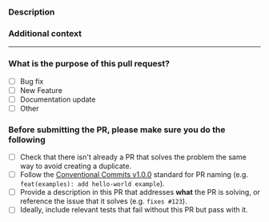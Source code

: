 <!-- trunk-ignore-all(prettier) -->
<!-- Thanks you so much for your PR, your contribution is appreciated! ❤️ -->

<!-- trunk-ignore(markdownlint/MD041) -->
### Description

<!-- Please insert your description here. Make sure to provide info about the "what" this PR is solving -->

### Additional context

<!-- e.g. is there anything you'd like reviewers to focus on? -->

---

### What is the purpose of this pull request? <!-- (put an "X" next to an item) -->

- [ ] Bug fix
- [ ] New Feature
- [ ] Documentation update
- [ ] Other

### Before submitting the PR, please make sure you do the following

- [ ] Check that there isn't already a PR that solves the problem the same way to avoid creating a duplicate.
- [ ] Follow the [Conventional Commits v1.0.0](https://www.conventionalcommits.org/en/v1.0.0/) standard for PR naming (e.g. `feat(examples): add hello-world example`).
- [ ] Provide a description in this PR that addresses **what** the PR is solving, or reference the issue that it solves (e.g. `fixes #123`).
- [ ] Ideally, include relevant tests that fail without this PR but pass with it.
